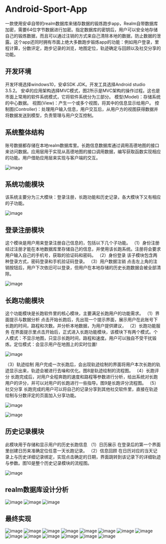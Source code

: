 # Android-Sport-App
一款使用安卓自带的realm数据库来储存数据的锻炼跑步app，Realm自带数据库加密，需要64位字节数据进行加密。指定数据库的密钥后，用户可以安全地存储自己的锻炼数据，而且可以通过注销的方式来自己清除本地的数据，防止数据的泄露。这个app还同时拥有市面上绝大多数跑步锻炼app的功能：例如用户登录，里程计算，分数评定，跑步记录的浏览，地图定位，轨迹确定与回顾以及社交分享的功能。

## 开发环境
开发环境选择windows10，安卓SDK JDK。开发工具选择Android studio 3.5.2。
         安卓的应用架构选择MVC模式，图2所示是MVC架构的操作过程。这也是市面上常用的软件系统模式，它将软件系统分为三部分。
         模型(Model)：存储系统的中心数据。
         视图(View)：产生一个或多个视图，将其中的信息显示给用户。
         控制图(Controller)：处理用户输入信息，用户交互后，从用户方的视图获得数据并将数据发送到模型，负责管理与用户交互控制。
         
## 系统整体结构
账号数据都存储在本地realm数据库里。长跑信息数据库通过调用高德地图的接口来访问数据。应用层用于实现从高德地图的接口调用数据，编写获取函数实现相应的功能。用户借助应用层来实现与客户端的交互。

![image](https://github.com/yxyxnrh/Android-Sport-App/assets/82510221/aa346810-f36e-4f6e-b162-1d22c4ac714d)

## 系统功能模块
该系统主要分为三大模块：登录注册，长跑功能和历史记录，各大模块下又有相应的子功能。

![image](https://github.com/yxyxnrh/Android-Sport-App/assets/82510221/0609c2a2-dd4c-44da-8298-e64645683e29)


## 登录注册模块
这个模块是用户用来登录注册自己信息的，包括以下几个子功能。
（1）身份注册
经过注册才能在本地数据库里存储自己的信息，并使用该长跑系统。注册将会要求用户输入自己的手机号，获取的验证码和密码。
（2）身份登录
该子模块包含两种登录方式，密码登录和手机验证码登录。
（3）用户数据注销
点击左上角的注销按钮后，用户下次依旧可以登录，但用户在本地存储的历史长跑数据会被全部清除。
        
![image](https://github.com/yxyxnrh/Android-Sport-App/assets/82510221/deffc24c-f750-4572-9f4c-95fa3239705f)


## 长跑功能模块
这个功能模块是长跑软件里的核心模块，主要满足长跑用户的功能需求。
（1）界面提示与数据分析
点击开始长跑后，先出现一个提示界面，展示用户在此账号下长跑的时间，路程和次数。并分析本地数据，为用户提供建议，
（2）长跑功能服务
在界面提示里点击开始后，正式进入长跑功能模块，该模块下有两个模式。个人模式：不显示地图，只显示长跑时间，路程和速度。用户可以独自不受干扰锻炼。定位模式：会显示用户在地图上的实时位置!
         
![image](https://github.com/yxyxnrh/Android-Sport-App/assets/82510221/8b80b7e0-0e1a-4fc9-8172-aa6eece3df7e)

（3）轨迹绘制
用户完成一次长跑后，会出现轨迹绘制的界面将用户本次长跑的轨迹显示出来，轨迹会被进行去噪和优化。图8是轨迹绘制的流程图。
（4）长跑评分
长跑完成后，对用户全程奔跑的速度和路程等参数进行分析，给出系统对长跑用户的评分，并可以对用户的长跑进行一些指导。图9是长跑评分流程图。
（5）社交分享
长跑完成的用户可以将自己的记录分享到其他社交软件里，直接在轨迹绘制与分数评定的页面加入分享功能。

![image](https://github.com/yxyxnrh/Android-Sport-App/assets/82510221/771f8ca3-d41d-4aae-9f75-707da598d35e)

![image](https://github.com/yxyxnrh/Android-Sport-App/assets/82510221/1dfa911e-ca7d-4561-ad0a-78d4d0b3f1ba)

## 历史记录模块
此模块用于存储和显示用户的历史长跑信息
（1）日历展示
在登录后的第一个界面里创建日历来准确定位任意一天长跑记录。
（2）信息回顾
在日历对应的当天记录上与历史详细记录绑定，实现点击确定的日期，界面跳转到该记录下的详细轨迹与参数。图10是整个历史记录模块的流程图。

![image](https://github.com/yxyxnrh/Android-Sport-App/assets/82510221/1026a4c5-efa6-45b8-a23b-00367da3328f)

## realm数据库设计分析
![image](https://github.com/yxyxnrh/Android-Sport-App/assets/82510221/bb3cacb4-adb3-4aea-b5f2-55d37191a5f5)
![image](https://github.com/yxyxnrh/Android-Sport-App/assets/82510221/49ea030d-71cf-4abb-b3f8-073e55fdba47)
![image](https://github.com/yxyxnrh/Android-Sport-App/assets/82510221/b0027c76-f124-425c-999d-89586cbb8984)

## 最终实现
![image](https://github.com/yxyxnrh/Android-Sport-App/assets/82510221/bdc6cc3d-8a77-4edc-bc27-5c252b1ec822)
![image](https://github.com/yxyxnrh/Android-Sport-App/assets/82510221/14f36cbe-bf0d-44b8-aa35-9de234aaa2f4)
![image](https://github.com/yxyxnrh/Android-Sport-App/assets/82510221/ab3dfa4e-a676-4121-9709-f026baa411a3)
![image](https://github.com/yxyxnrh/Android-Sport-App/assets/82510221/8c061a32-87f4-4f45-8020-31956f1519cc)
![image](https://github.com/yxyxnrh/Android-Sport-App/assets/82510221/c3e482a9-7571-4e7c-9b0a-4b3972467740)
![image](https://github.com/yxyxnrh/Android-Sport-App/assets/82510221/ca5eb5c6-5d10-43eb-8a95-7e9e1e43cf00)
![image](https://github.com/yxyxnrh/Android-Sport-App/assets/82510221/d145326e-c227-400d-80e5-8a1c743f03b8)
![image](https://github.com/yxyxnrh/Android-Sport-App/assets/82510221/0dc6a1a9-4c3a-4460-b55c-77e474b88b35)
![image](https://github.com/yxyxnrh/Android-Sport-App/assets/82510221/2dfa6952-14b1-4668-918b-b9a1b06b4b7b)
![image](https://github.com/yxyxnrh/Android-Sport-App/assets/82510221/742e344b-3c6a-4804-8ad9-a3065edb4bae)
![image](https://github.com/yxyxnrh/Android-Sport-App/assets/82510221/c057512a-ede5-4045-a3b2-788f14b1db78)
![image](https://github.com/yxyxnrh/Android-Sport-App/assets/82510221/9dec7eb6-c8df-45ef-b3ab-0e16c157b43d)
![image](https://github.com/yxyxnrh/Android-Sport-App/assets/82510221/560489c0-7a1c-4fe6-815a-9a0d7a3e0e51)
![image](https://github.com/yxyxnrh/Android-Sport-App/assets/82510221/d299c4b9-5db4-4c10-b9e2-b1fd0dabe75f)




































